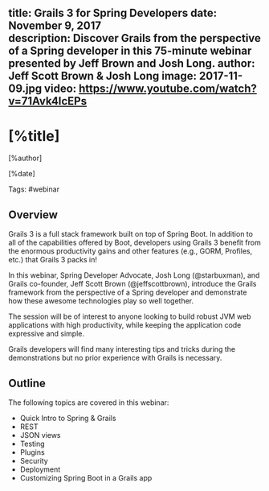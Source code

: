 title: Grails 3 for Spring Developers
date: November 9, 2017   
description: Discover Grails from the perspective of a Spring developer in this 75-minute webinar presented by Jeff Brown and Josh Long.
author: Jeff Scott Brown & Josh Long
image: 2017-11-09.jpg
video: https://www.youtube.com/watch?v=71Avk4IcEPs    
---

# [%title]

[%author]

[%date] 

Tags: #webinar

## Overview

Grails 3 is a full stack framework built on top of Spring Boot. In addition to all of the capabilities offered by Boot, developers using Grails 3 benefit from the enormous productivity gains and other features (e.g., GORM, Profiles, etc.) that Grails 3 packs in!

In this webinar, Spring Developer Advocate, Josh Long (@starbuxman), and Grails co-founder, Jeff Scott Brown (@jeffscottbrown), introduce the Grails framework from the perspective of a Spring developer and demonstrate how these awesome technologies play so well together.

The session will be of interest to anyone looking to build robust JVM web applications with high productivity, while keeping the application code expressive and simple.

Grails developers will find many interesting tips and tricks during the demonstrations but no prior experience with Grails is necessary. 

## Outline

The following topics are covered in this webinar:

- Quick Intro to Spring & Grails
- REST
- JSON views
- Testing
- Plugins
- Security
- Deployment
- Customizing Spring Boot in a Grails app